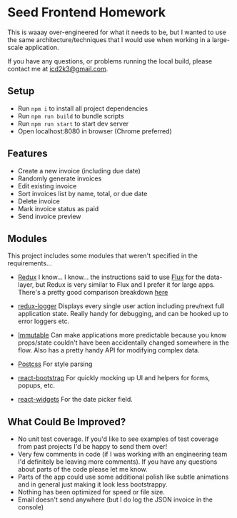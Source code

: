 # Seed Frontend Homework

This is waaay over-engineered for what it needs to be, but I wanted to use the same architecture/techniques that I would use when working in a large-scale application.

If you have any questions, or problems running the local build, please contact me at icd2k3@gmail.com.

## Setup

- Run `npm i` to install all project dependencies
- Run `npm run build` to bundle scripts
- Run `npm run start` to start dev server
- Open localhost:8080 in browser (Chrome preferred)

## Features

- Create a new invoice (including due date)
- Randomly generate invoices
- Edit existing invoice
- Sort invoices list by name, total, or due date
- Delete invoice
- Mark invoice status as paid
- Send invoice preview

## Modules
This project includes some modules that weren't specified in the requirements...
 
- [Redux](https://github.com/reactjs/redux) I know... I know... the instructions said to use [Flux](https://facebook.github.io/flux/) for the data-layer, but Redux is very similar to Flux and I prefer it for large apps. There's a pretty good comparison breakdown [here](http://stackoverflow.com/a/32920459/1411364)

- [redux-logger](https://github.com/evgenyrodionov/redux-logger) Displays every single user action including prev/next full application state. Really handy for debugging, and can be hooked up to error loggers etc.

- [Immutable](https://facebook.github.io/immutable-js/) Can make applications more predictable because you know props/state couldn't have been accidentally changed somewhere in the flow. Also has a pretty handy API for modifying complex data.

- [Postcss](https://github.com/postcss/postcss) For style parsing

- [react-bootstrap](https://react-bootstrap.github.io/) For quickly mocking up UI and helpers for forms, popups, etc.

- [react-widgets](https://jquense.github.io/react-widgets/docs/#/?_k=a7aied) For the date picker field.

## What Could Be Improved?

- No unit test coverage. If you'd like to see examples of test coverage from past projects I'd be happy to send them over!
- Very few comments in code (if I was working with an engineering team I'd definitely be leaving more comments). If you have any questions about parts of the code please let me know.
- Parts of the app could use some additional polish like subtle animations and in general just making it look less bootstrappy.
- Nothing has been optimized for speed or file size.
- Email doesn't send anywhere (but I do log the JSON invoice in the console)


